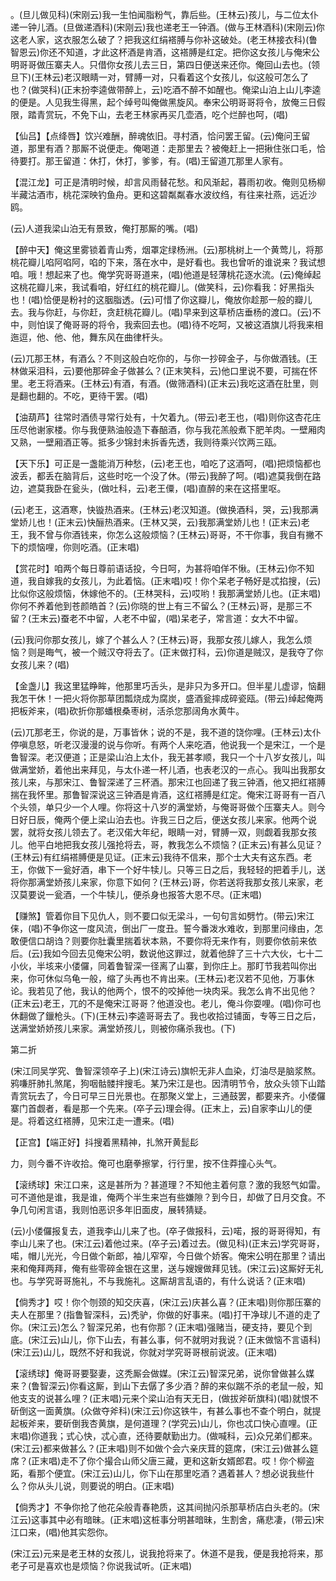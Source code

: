 <!-- { "loadSidebar": true } -->
。(旦儿做见科)(宋刚云)我一生怕闻脂粉气，靠后些。(王林云)孩儿，与二位太仆递一钟儿酒。(旦做递酒科)(宋刚云)我也递老王一钟酒。(做与王林酒科)(宋刚云)你这老人家，这衣服怎么破了？把我这红绢褡膊与你补这破处。(老王林接衣科)(鲁智恩云)你还不知道，才此这杯酒是肯酒，这褡膊是红定。把你这女孩儿与俺宋公明哥哥做压寨夫人。只借你女孩儿去三日，第四日便送来还你。俺回山去也。(领旦下)(王林云)老汉眼睛一对，臂膊一对，只看着这个女孩儿，似这般可怎么了也？(做哭科)(正末扮李逵做带醉上，云)吃酒不醉不如醒也。俺梁山泊上山儿李逵的便是。人见我生得黑，起个绰号叫俺做黑旋风。奉宋公明哥哥将令，放俺三日假限，踏青赏玩，不免下山，去老王林家再买几壶酒，吃个烂醉也呵，(唱)

【仙吕】【点绛唇】饮兴难酬，醉魂依旧。寻村酒，恰问罢王留。(云)俺问王留道，那里有酒？那厮不说便走。俺喝道：走那里去？被俺赶上一把揪住张口毛，恰待要打。那王留道：休打，休打，爹爹，有。(唱)王留道兀那里人家有。

【混江龙】可正是清明时候，却言风雨替花愁。和风渐起，暮雨初收。俺则见杨柳半藏沽酒市，桃花深映钓鱼舟。更和这碧粼粼春水波纹绉，有往来社燕，远近沙鸥。

(云)人道我梁山泊无有景致，俺打那厮的嘴。(唱)

【醉中天】俺这里雾锁着青山秀，烟罩定绿杨洲。(云)那桃树上一个黄莺儿，将那桃花瓣儿啗阿啗阿，啗的下来，落在水中，是好看也。我也曾听的谁说来？我试想咱。哦！想起来了也。俺学究哥哥道来，(唱)他道是轻薄桃花逐水流。(云)俺绰起这桃花瓣儿来，我试看咱，好红红的桃花瓣儿。(做笑科，云)你看我：好黑指头也！(唱)恰便是粉衬的这胭脂透。(云)可惜了你这瓣儿，俺放你趁那一般的瓣儿去。我与你赶，与你赶，贪赶桃花瓣儿。(唱)早来到这草桥店垂杨的渡口。(云)不中，则怕误了俺哥哥的将令，我索回去也。(唱)待不吃呵，又被这酒旗儿将我来相迤逗，他、他、他，舞东风在曲律杆头。

(云)兀那王林，有酒么？不则这般白吃你的，与你一抄碎金子，与你做酒钱。(王林做采泪科，云)要他那碎金子做甚么？(正末笑科，云)他口里说不要，可揣在怀里。老王将酒来。(王林云)有酒，有酒。(做筛酒科)(正末云)我吃这酒在肚里，则是翻也翻的。不吃，更待干罢。(唱)

【油葫芦】往常时酒债寻常行处有，十欠着九。(带云)老王也，(唱)则你这杏花庄压尽他谢家楼。你与我便熟油般造下春醅酒，你与我花羔般煮下肥羊肉。一壁厢肉又熟，一壁厢酒正等。抵多少锦封未拆香先透，我则待乘兴饮两三瓯。

【天下乐】可正是一盏能消万种愁，(云)老王也，咱吃了这酒呵，(唱)把烦恼都也波丢，都丢在脑背后，这些时吃一个没了休。(带云)我醉了呵。(唱)遮莫我倒在路边，遮莫我卧在瓮头，(做吐科，云)老王僳，(唱)直醉的来在这搭里呕。

(云)老王，这酒寒，快镟热酒来。(王林云)老汉知道。(做换酒科，哭，云)我那满堂娇儿也！(正末云)快酾热酒来。(王林又哭，云)我那满堂娇儿也！(正末云)老王，我不曾与你酒钱来，你怎么这般烦恼？(王林云)哥哥，不干你事，我自有撇不下的烦恼哩，你则吃酒。(正末唱)

【赏花时】咱两个每日尊前语话投，今日呵，为甚将咱佯不愀。(王林云)你不知道，我自嫁我的女孩儿，为此着恼。(正末唱)哎！你个呆老子畅好是忒掐搜，(云)比似你这般烦恼，休嫁他不的。(王林哭科，云)哎哟！我那满堂娇儿也。(正末唱)你何不养着他到苍颜皓首？(云)你晓的世上有三不留么？(王林云)哥，是那三不留？(王末云)蚕老不中留，人老不中留，(唱)呆老子，常言道：女大不中留。

(云)我问你那女孩儿，嫁了个甚么人？(王林云)哥，我那女孩儿嫁人，我怎么烦恼？则是晦气，被一个贼汉夺将去了。(正末做打科，云)你道是贼汉，是我夺了你女孩儿来？(唱)

【金盏儿】我这里猛睁眸，他那里巧舌头，是非只为多开口。但半星儿虚谬，恼翻我怎干休！一把火将你那草团瓢烧成为腐炭，盛酒瓮摔成碎瓷瓯。(带云)绰起俺两把板斧来，(唱)砍折你那蟠根桑枣树，活杀您那阔角水黄牛。

(云)兀那老王，你说的是，万事皆休；说的不是，我不道的饶你哩。(王林云)太仆停嗔息怒，听老汉漫漫的说与你听。有两个人来吃酒，他说我一个是宋江，一个是鲁智深。老汉便道；正是梁山泊上太仆，我无甚孝顺，我只一个十八岁女孩儿，叫做满堂娇，着他出来拜见，与太仆递一杯儿酒，也表老汉的一点心。我叫出我那女孩儿来，与那宋江、鲁智深递了三杯酒。那宋江也回递了我三钟酒，他又把红褡膊揣在我怀里。那鲁智深说这三钟酒是肯酒，这红褡膊是红定。俺宋江哥哥有一百八个头领，单只少一个人哩。你将这十八岁的满堂娇，与俺哥哥做个压寨夫人。则今日好日辰，俺两个便上梁山泊去也。许我三日之后，便送女孩儿来家。他两个说罢，就将女孩儿领去了。老汉偌大年纪，眼睛一对，臂膊一双，则觑着我那女孩儿。他平白地把我女孩儿强抢将去，哥，教我怎么不烦恼？(正末云)有甚么见证？(王林云)有红绢褡膊便是见证。(正末云)我待不信来，那个士大夫有这东西。老王，你做下一瓮好酒，串下一个好牛犊儿。只等三日之后，我轻轻的把着手儿，送将你那满堂娇孩儿来家，你意下如何？(王林云)哥，你若送将我那女孩儿来家，老汉莫要说一瓮酒，一个牛犊儿，便杀身也报答大恩不尽。(正末唱)

【赚煞】管着你目下见仇人，则不要口似无梁斗，一句句言如劈竹。(带云)宋江俫，(唱)不争你这一度风流，倒出厂一度丑。誓今番泼水难收，到那里问缘由，怎敢便信口胡诌？则要你肚囊里揣着状本熟，不要你将无来作有，则要你依前来依后。(云)我如今回去见俺宋公明，数说他这罪过，就着他辞了三十六大伙，七十二小伙，半垓来小偻儸，同着鲁智深一径离了山寨，到你庄上。那盯节我若叫你出来，你可休似乌龟一般，缩了头再也不肯出来。(王林云)老汉若不见他，万事休论。我若见了他，我认的他两个，恨不的咬掉他一块肉采。我怎么肯不出见他？(正末云)老王，兀的不是俺宋江哥哥？他道没也。老儿，俺斗你耍哩。(唱)你可也休翻做了鑞枪头。(下)(王林云)李逵哥哥去了。我也收拾过铺面，专等三日之后，送满堂娇娇孩儿来家。满堂娇孩儿，则被你痛杀我也。(下)

第二折

(宋江同吴学究、鲁智深领卒子上)(宋江诗云)旗帜无非人血染，灯油尽是脑浆熬。鸦嗛肝肺扎煞尾，狗咽骷髅拌搜毛。某乃宋江是也。因清明节令，放众头领下山踏青赏玩去了，今日可早三日光景也。在那聚义堂上，三通鼓罢，都要来齐。小偻儸寨门首觑者，看是那一个先来。(卒子云)理会得。(正末上，云)自家李山儿的便是。将着这红褡膊，见宋江走一遭来。(唱)

【正宫】【端正好】抖搜着黑精神，扎煞开黄髭髟

力，则今番不许收拾。俺可也磨拳擦掌，行行里，按不住莽撞心头气。

【滚绣球】宋江口来，这是甚所为？甚道理？不知他主着何意？激的我怒气如雷。可不道他是谁，我是谁，俺两个半生来岂有些嫌隙？到今日，却做了日月交食。不争几句闲言语，我则怕恶识多年旧面皮，展转猜疑。

(云)小偻儸报复去，道我李山儿来了也。(卒子做报科，云)喏，报的哥哥得知，有李山儿来了也。(宋江云)着他过来。(卒子云)着过去。(做见科)(正末云)学究哥哥，喏，帽儿光光，今日做个新郎，袖儿窄窄，今日做个娇客。俺宋公明在那里？请出来和俺拜两拜，俺有些零碎金银在这里，送与嫂嫂做拜见钱。(宋江云)这厮好无礼也。与学究哥哥施礼，不与我施礼。这厮胡言乱语的，有什么说话？(正末唱)

【倘秀才】哎！你个刎颈的知交庆喜，(宋江云)庆甚么喜？(正末唱)则你那压寨的夫人在那里？(指鲁智深科，云)秃驴，你做的好事来。(唱)打干净球儿不道的走了你。(宋江云)怎么？智深兄弟，也有你那？(正末唱)强赌当，硬支持，要见个到底。(宋江云)山儿，你下山去，有甚么事，何不就明对我说？(正末做恼不言语科)(宋江云)山儿，既然不好和我说，你就对学究哥哥根前说波。(正末唱)

【滚绣球】俺哥哥要娶妻，这秃厮会做媒。(宋江云)智深兄弟，说你曾做甚么媒来？(鲁智深云)你看这厮，到山下去僝了多少酒？醉的来似踹不杀的老鼠一般，知他支支的说甚么哩？(正末唱)元来个梁山泊有天无日，(做拔斧斫旗科)(唱)就恨不斫倒这一面黄旗。(众做夺斧科)(宋江云)你这铁牛，有甚么事也不查个明白，就提起板斧来，要斫倒我杏黄旗，是何道理？(学究云)山儿，你也忒口快心直哩。(正末唱)你道我；式心快，忒心直，还待要献勤出力。(做喊科，云)众兄弟们都来。(宋江云)都来做甚么？(正末唱)则不如做个会六亲庆茸的筵席，(宋江云)做甚么筵席？(正末唱)走不了你个撮合山师父唐三藏，更和这新女婿郎君。哎！你个柳盗跖，看那个便宜。(宋江云)山儿，你下山在那里吃酒？遇着甚人？想必说我些什么？你从头儿说，则要说的明白。(正末唱)

【倘秀才】不争你抢了他花朵般青春艳质，这其间抛闪杀那草桥店白头老的。(宋江云)这事其中必有暗昧。(正末唱)这桩事分明甚暗昧，生割舍，痛悲凄，(带云)宋江口来，(唱)他其实怨你。

(宋江云)元来是老王林的女孩儿，说我抢将来了。休道不是我，便是我抢将来，那老子可是喜欢也是烦恼？你说我试听。(正末唱)

